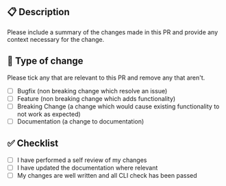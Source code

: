 ## 📋 Description 

Please include a summary of the changes made in this PR and provide any context necessary for the change.

## 🤔 Type of change 

Please tick any that are relevant to this PR and remove any that aren't.

- [ ] Bugfix (non breaking change which resolve an issue)
- [ ] Feature (non breaking change which adds functionality)
- [ ] Breaking Change (a change which would cause existing functionality to not work as expected)
- [ ] Documentation (a change to documentation)

## ✅ Checklist

- [ ] I have performed a self review of my changes
- [ ] I have updated the documentation where relevant
- [ ] My changes are well written and all CLI check has been passed